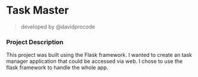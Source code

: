 # Task Master
> developed by @davidprocode
### Project Description
This project was built using the Flask framework. I wanted to create an task manager application that could be accessed via web. I chose to use the flask framework to handle the whole app.
